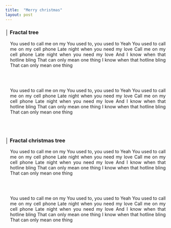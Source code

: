 ```yaml
---
title:  "Merry christmas"
layout: post
---
```


<h3>│ Fractal tree </h3>
<div style='margin-left: 15px; text-align: justify;'>

You used to call me on my You used to, you used to Yeah You used to call me on my cell phone Late night when you need my love Call me on my cell phone Late night when you need my love And I know when that hotline bling That can only mean one thing I know when that hotline bling That can only mean one thing

<br><br>

You used to call me on my You used to, you used to Yeah You used to call me on my cell phone Late night when you need my love Call me on my cell phone Late night when you need my love And I know when that hotline bling That can only mean one thing I know when that hotline bling That can only mean one thing

<!-- Different designers have different approaches to solving design problems. Intuition, aesthetics, <code>function</code>, cost, data, structure, etc. are prioritized based on what designers value. And this is expressed in form. A perfect design has each element properly balanced. However, it is not easy to do such a design in reality. So, in general, we set one or two high priorities and design according to the conditions.

<br><br>

In my opinion, what should be most important is what you can base your analysis on: function, data, structure. Designers are persuaders. We have an obligation to inform the client of how the design came about. To do that, the logic in the design process must be solid, and this logic comes from the elements listed above. In other words, <code>design is what must necessarily be so</code> in the process. -->

<!-- 
디자인 문제를 해결하는 접근방식은 디자이너마다 다릅니다. 또한 직관, 심미, 기능, 비용, 데이터 등의 우선순위는 디자이너가 무엇을 중요하게 여기는지에 따라 결정됩니다. 그리고 이것은 형태로 발현됩니다. 완벽한 디자인은 각각의 요소들이 적절하게 균형을 갖추고 있습니다. 하지만 현실적으로 그런 디자인을 하기는 쉽지 않습니다. 그래서 우리는 일반적으로 한 두가지 정도의 높은 우선순위를 정하고 그에 맞는 조건으로 디자인을 합니다.

제 생각에 가장 중요시 되어야 하는 것은, 기능, 데이터, 구조와 같은 분석에 기반할 수 있는 요소들입니다. 디자이너는 설득자입니다. 우리는 클라이언트에게 디자인이 이렇게 된 과정을 알려야 할 의무가 있습니다. 그러려면 디자인 과정에서의 논리가 탄탄해야 하고, 이러한 논리는 위에서 나열한 요소들로부터 나옵니다. 즉 디자인은 그 과정에서 필연적으로 그렇게 되어야만 하는것입니다.
-->
<br><br>

</div>
<h3>│ Fractal christmas tree </h3>
<div style='margin-left: 15px; text-align: justify;'>

You used to call me on my You used to, you used to Yeah You used to call me on my cell phone Late night when you need my love Call me on my cell phone Late night when you need my love And I know when that hotline bling That can only mean one thing I know when that hotline bling That can only mean one thing

<br><br>

You used to call me on my You used to, you used to Yeah You used to call me on my cell phone Late night when you need my love Call me on my cell phone Late night when you need my love And I know when that hotline bling That can only mean one thing I know when that hotline bling That can only mean one thing


</div>
